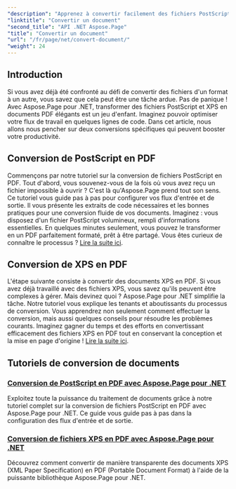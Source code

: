```yaml
---
"description": "Apprenez à convertir facilement des fichiers PostScript et XPS en PDF avec Aspose.Page pour .NET. Suivez nos tutoriels détaillés pour un traitement simplifié de vos documents."
"linktitle": "Convertir un document"
"second_title": "API .NET Aspose.Page"
"title": "Convertir un document"
"url": "/fr/page/net/convert-document/"
"weight": 24
---
```


## Introduction

Si vous avez déjà été confronté au défi de convertir des fichiers d'un format à un autre, vous savez que cela peut être une tâche ardue. Pas de panique ! Avec Aspose.Page pour .NET, transformer des fichiers PostScript et XPS en documents PDF élégants est un jeu d'enfant. Imaginez pouvoir optimiser votre flux de travail en quelques lignes de code. Dans cet article, nous allons nous pencher sur deux conversions spécifiques qui peuvent booster votre productivité.

## Conversion de PostScript en PDF

Commençons par notre tutoriel sur la conversion de fichiers PostScript en PDF. Tout d'abord, vous souvenez-vous de la fois où vous avez reçu un fichier impossible à ouvrir ? C'est là qu'Aspose.Page prend tout son sens. Ce tutoriel vous guide pas à pas pour configurer vos flux d'entrée et de sortie. Il vous présente les extraits de code nécessaires et les bonnes pratiques pour une conversion fluide de vos documents. Imaginez : vous disposez d'un fichier PostScript volumineux, rempli d'informations essentielles. En quelques minutes seulement, vous pouvez le transformer en un PDF parfaitement formaté, prêt à être partagé. Vous êtes curieux de connaître le processus ? [Lire la suite ici](./postscript-to-pdf-conversion/).

## Conversion de XPS en PDF

L'étape suivante consiste à convertir des documents XPS en PDF. Si vous avez déjà travaillé avec des fichiers XPS, vous savez qu'ils peuvent être complexes à gérer. Mais devinez quoi ? Aspose.Page pour .NET simplifie la tâche. Notre tutoriel vous explique les tenants et aboutissants du processus de conversion. Vous apprendrez non seulement comment effectuer la conversion, mais aussi quelques conseils pour résoudre les problèmes courants. Imaginez gagner du temps et des efforts en convertissant efficacement des fichiers XPS en PDF tout en conservant la conception et la mise en page d'origine ! [Lire la suite ici](./converting-xps-to-pdf/).

## Tutoriels de conversion de documents
### [Conversion de PostScript en PDF avec Aspose.Page pour .NET](./postscript-to-pdf-conversion/)
Exploitez toute la puissance du traitement de documents grâce à notre tutoriel complet sur la conversion de fichiers PostScript en PDF avec Aspose.Page pour .NET. Ce guide vous guide pas à pas dans la configuration des flux d'entrée et de sortie.
### [Conversion de fichiers XPS en PDF avec Aspose.Page pour .NET](./converting-xps-to-pdf/)
Découvrez comment convertir de manière transparente des documents XPS (XML Paper Specification) en PDF (Portable Document Format) à l'aide de la puissante bibliothèque Aspose.Page pour .NET.